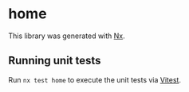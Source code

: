 # home

This library was generated with [Nx](https://nx.dev).

## Running unit tests


















Run `nx test home` to execute the unit tests via [Vitest](https://vitest.dev/).
